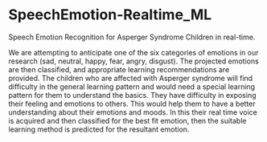 # SpeechEmotion-Realtime_ML
Speech Emotion Recognition for Asperger Syndrome Children in real-time.


We are attempting to anticipate one of the six categories of emotions in our research (sad, neutral, happy, fear, angry, disgust). The projected emotions are then classified, and appropriate learning recommendations are provided. The children who are affected with Asperger syndrome will find difficulty in the general learning pattern and would need a special learning pattern for them to understand the basics. They have difficulty in exposing their feeling and emotions to others. This would help them to have a better understanding about their emotions and moods. In this their real time voice is acquired and then classified for the best fit emotion, then the suitable learning method is predicted for the resultant emotion.
